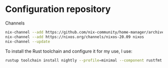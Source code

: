 Configuration repository
=

Channels

```sh
nix-channel --add https://github.com/nix-community/home-manager/archive/release-20.09.tar.gz home-manager
nix-channel --add https://nixos.org/channels/nixos-20.09 nixos
nix-channel --update
```

To install the Rust toolchain and configure it for my use, I use:

```sh
rustup toolchain install nightly --profile=minimal --component rustfmt clippy
```

